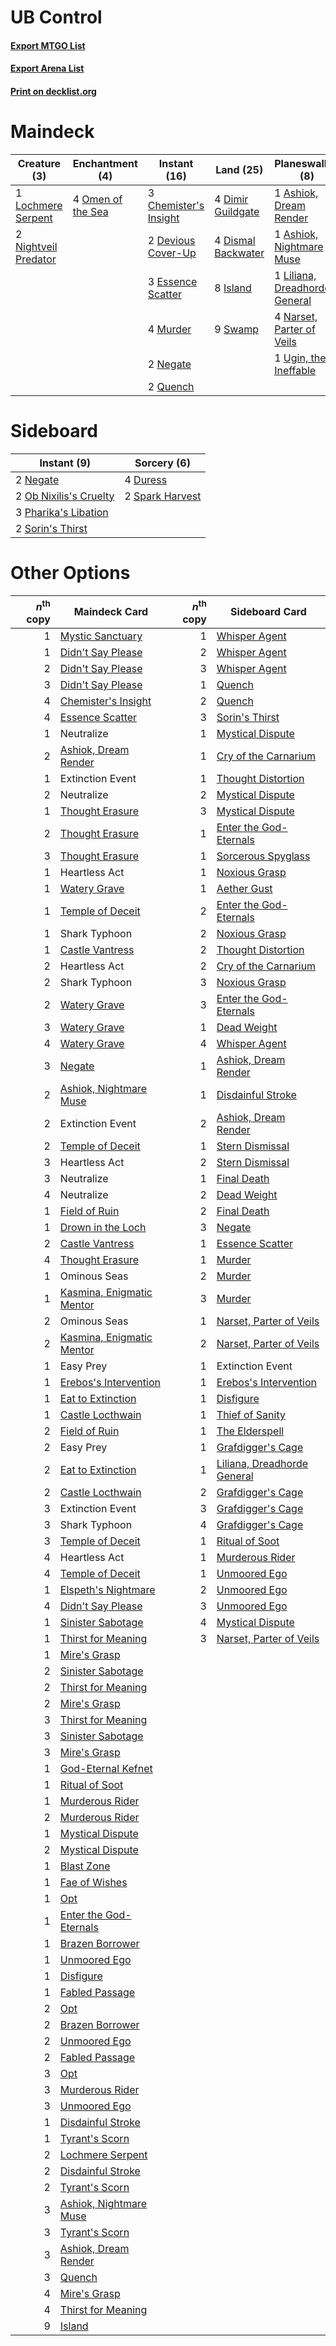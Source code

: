 # UB Control

#### [Export MTGO List](../collection/UB%20Control/UB%20Control.txt)
#### [Export Arena List](../collection/UB%20Control/UB%20Control_arena.txt)
#### [Print on decklist.org](http://decklist.org/?deckmain=1%09Ashiok,%20Dream%20Render%0A1%09Ashiok,%20Nightmare%20Muse%0A3%09Chemister's%20Insight%0A4%09Cry%20of%20the%20Carnarium%0A2%09Devious%20Cover-Up%0A4%09Dimir%20Guildgate%0A4%09Dismal%20Backwater%0A3%09Essence%20Scatter%0A8%09Island%0A1%09Liliana,%20Dreadhorde%20General%0A1%09Lochmere%20Serpent%0A4%09Murder%0A4%09Narset,%20Parter%20of%20Veils%0A2%09Negate%0A2%09Nightveil%20Predator%0A4%09Omen%20of%20the%20Sea%0A2%09Quench%0A9%09Swamp%0A1%09Ugin,%20the%20Ineffable&deckside=4%09Duress%0A2%09Negate%0A2%09Ob%20Nixilis's%20Cruelty%0A3%09Pharika's%20Libation%0A2%09Sorin's%20Thirst%0A2%09Spark%20Harvest)
# Maindeck

|                                         Creature (3)                                          |                                      Enchantment (4)                                       |                                          Instant (16)                                          |                                          Land (25)                                          |                                            Planeswalker (8)                                            |                                           Sorcery (4)                                           |
|-----------------------------------------------------------------------------------------------|--------------------------------------------------------------------------------------------|------------------------------------------------------------------------------------------------|---------------------------------------------------------------------------------------------|--------------------------------------------------------------------------------------------------------|-------------------------------------------------------------------------------------------------|
|1 [Lochmere Serpent](http://gatherer.wizards.com/Pages/Card/Details.aspx?multiverseid=473157)  |4 [Omen of the Sea](http://gatherer.wizards.com/Pages/Card/Details.aspx?multiverseid=476309)|3 [Chemister's Insight](http://gatherer.wizards.com/Pages/Card/Details.aspx?multiverseid=452782)|4 [Dimir Guildgate](http://gatherer.wizards.com/Pages/Card/Details.aspx?multiverseid=376306) |1 [Ashiok, Dream Render](http://gatherer.wizards.com/Pages/Card/Details.aspx?multiverseid=461155)       |4 [Cry of the Carnarium](http://gatherer.wizards.com/Pages/Card/Details.aspx?multiverseid=457214)|
|2 [Nightveil Predator](http://gatherer.wizards.com/Pages/Card/Details.aspx?multiverseid=452941)|                                                                                            |2 [Devious Cover-Up](http://gatherer.wizards.com/Pages/Card/Details.aspx?multiverseid=452785)   |4 [Dismal Backwater](http://gatherer.wizards.com/Pages/Card/Details.aspx?multiverseid=420908)|1 [Ashiok, Nightmare Muse](http://gatherer.wizards.com/Pages/Card/Details.aspx?multiverseid=476459)     |                                                                                                 |
|                                                                                               |                                                                                            |3 [Essence Scatter](http://gatherer.wizards.com/Pages/Card/Details.aspx?multiverseid=426754)    |8 [Island](http://gatherer.wizards.com/Pages/Card/Details.aspx?multiverseid=439857)          |1 [Liliana, Dreadhorde General](http://gatherer.wizards.com/Pages/Card/Details.aspx?multiverseid=461024)|                                                                                                 |
|                                                                                               |                                                                                            |4 [Murder](http://gatherer.wizards.com/Pages/Card/Details.aspx?multiverseid=442087)             |9 [Swamp](http://gatherer.wizards.com/Pages/Card/Details.aspx?multiverseid=439858)           |4 [Narset, Parter of Veils](http://gatherer.wizards.com/Pages/Card/Details.aspx?multiverseid=460988)    |                                                                                                 |
|                                                                                               |                                                                                            |2 [Negate](http://gatherer.wizards.com/Pages/Card/Details.aspx?multiverseid=423707)             |                                                                                             |1 [Ugin, the Ineffable](http://gatherer.wizards.com/Pages/Card/Details.aspx?multiverseid=460929)        |                                                                                                 |
|                                                                                               |                                                                                            |2 [Quench](http://gatherer.wizards.com/Pages/Card/Details.aspx?multiverseid=457192)             |                                                                                             |                                                                                                        |                                                                                                 |


# Sideboard

|                                           Instant (9)                                           |                                       Sorcery (6)                                        |
|-------------------------------------------------------------------------------------------------|------------------------------------------------------------------------------------------|
|2 [Negate](http://gatherer.wizards.com/Pages/Card/Details.aspx?multiverseid=423707)              |4 [Duress](http://gatherer.wizards.com/Pages/Card/Details.aspx?multiverseid=14557)        |
|2 [Ob Nixilis's Cruelty](http://gatherer.wizards.com/Pages/Card/Details.aspx?multiverseid=461028)|2 [Spark Harvest](http://gatherer.wizards.com/Pages/Card/Details.aspx?multiverseid=461032)|
|3 [Pharika's Libation](http://gatherer.wizards.com/Pages/Card/Details.aspx?multiverseid=476362)  |                                                                                          |
|2 [Sorin's Thirst](http://gatherer.wizards.com/Pages/Card/Details.aspx?multiverseid=368509)      |                                                                                          |


# Other Options

|*n*<sup>th</sup> copy|                                           Maindeck Card                                            |*n*<sup>th</sup> copy|                                            Sideboard Card                                            |
|--------------------:|----------------------------------------------------------------------------------------------------|--------------------:|------------------------------------------------------------------------------------------------------|
|                    1|[Mystic Sanctuary](http://gatherer.wizards.com/Pages/Card/Details.aspx?multiverseid=473209)         |                    1|[Whisper Agent](http://gatherer.wizards.com/Pages/Card/Details.aspx?multiverseid=452970)              |
|                    1|[Didn't Say Please](http://gatherer.wizards.com/Pages/Card/Details.aspx?multiverseid=473004)        |                    2|[Whisper Agent](http://gatherer.wizards.com/Pages/Card/Details.aspx?multiverseid=452970)              |
|                    2|[Didn't Say Please](http://gatherer.wizards.com/Pages/Card/Details.aspx?multiverseid=473004)        |                    3|[Whisper Agent](http://gatherer.wizards.com/Pages/Card/Details.aspx?multiverseid=452970)              |
|                    3|[Didn't Say Please](http://gatherer.wizards.com/Pages/Card/Details.aspx?multiverseid=473004)        |                    1|[Quench](http://gatherer.wizards.com/Pages/Card/Details.aspx?multiverseid=457192)                     |
|                    4|[Chemister's Insight](http://gatherer.wizards.com/Pages/Card/Details.aspx?multiverseid=452782)      |                    2|[Quench](http://gatherer.wizards.com/Pages/Card/Details.aspx?multiverseid=457192)                     |
|                    4|[Essence Scatter](http://gatherer.wizards.com/Pages/Card/Details.aspx?multiverseid=426754)          |                    3|[Sorin's Thirst](http://gatherer.wizards.com/Pages/Card/Details.aspx?multiverseid=368509)             |
|                    1|Neutralize                                                                                          |                    1|[Mystical Dispute](http://gatherer.wizards.com/Pages/Card/Details.aspx?multiverseid=473020)           |
|                    2|[Ashiok, Dream Render](http://gatherer.wizards.com/Pages/Card/Details.aspx?multiverseid=461155)     |                    1|[Cry of the Carnarium](http://gatherer.wizards.com/Pages/Card/Details.aspx?multiverseid=457214)       |
|                    1|Extinction Event                                                                                    |                    1|[Thought Distortion](http://gatherer.wizards.com/Pages/Card/Details.aspx?multiverseid=466871)         |
|                    2|Neutralize                                                                                          |                    2|[Mystical Dispute](http://gatherer.wizards.com/Pages/Card/Details.aspx?multiverseid=473020)           |
|                    1|[Thought Erasure](http://gatherer.wizards.com/Pages/Card/Details.aspx?multiverseid=452956)          |                    3|[Mystical Dispute](http://gatherer.wizards.com/Pages/Card/Details.aspx?multiverseid=473020)           |
|                    2|[Thought Erasure](http://gatherer.wizards.com/Pages/Card/Details.aspx?multiverseid=452956)          |                    1|[Enter the God-Eternals](http://gatherer.wizards.com/Pages/Card/Details.aspx?multiverseid=461123)     |
|                    3|[Thought Erasure](http://gatherer.wizards.com/Pages/Card/Details.aspx?multiverseid=452956)          |                    1|[Sorcerous Spyglass](http://gatherer.wizards.com/Pages/Card/Details.aspx?multiverseid=435407)         |
|                    1|Heartless Act                                                                                       |                    1|[Noxious Grasp](http://gatherer.wizards.com/Pages/Card/Details.aspx?multiverseid=466864)              |
|                    1|[Watery Grave](http://gatherer.wizards.com/Pages/Card/Details.aspx?multiverseid=405114)             |                    1|[Aether Gust](http://gatherer.wizards.com/Pages/Card/Details.aspx?multiverseid=466796)                |
|                    1|[Temple of Deceit](http://gatherer.wizards.com/Pages/Card/Details.aspx?multiverseid=373734)         |                    2|[Enter the God-Eternals](http://gatherer.wizards.com/Pages/Card/Details.aspx?multiverseid=461123)     |
|                    1|Shark Typhoon                                                                                       |                    2|[Noxious Grasp](http://gatherer.wizards.com/Pages/Card/Details.aspx?multiverseid=466864)              |
|                    1|[Castle Vantress](http://gatherer.wizards.com/Pages/Card/Details.aspx?multiverseid=473204)          |                    2|[Thought Distortion](http://gatherer.wizards.com/Pages/Card/Details.aspx?multiverseid=466871)         |
|                    2|Heartless Act                                                                                       |                    2|[Cry of the Carnarium](http://gatherer.wizards.com/Pages/Card/Details.aspx?multiverseid=457214)       |
|                    2|Shark Typhoon                                                                                       |                    3|[Noxious Grasp](http://gatherer.wizards.com/Pages/Card/Details.aspx?multiverseid=466864)              |
|                    2|[Watery Grave](http://gatherer.wizards.com/Pages/Card/Details.aspx?multiverseid=405114)             |                    3|[Enter the God-Eternals](http://gatherer.wizards.com/Pages/Card/Details.aspx?multiverseid=461123)     |
|                    3|[Watery Grave](http://gatherer.wizards.com/Pages/Card/Details.aspx?multiverseid=405114)             |                    1|[Dead Weight](http://gatherer.wizards.com/Pages/Card/Details.aspx?multiverseid=452817)                |
|                    4|[Watery Grave](http://gatherer.wizards.com/Pages/Card/Details.aspx?multiverseid=405114)             |                    4|[Whisper Agent](http://gatherer.wizards.com/Pages/Card/Details.aspx?multiverseid=452970)              |
|                    3|[Negate](http://gatherer.wizards.com/Pages/Card/Details.aspx?multiverseid=423707)                   |                    1|[Ashiok, Dream Render](http://gatherer.wizards.com/Pages/Card/Details.aspx?multiverseid=461155)       |
|                    2|[Ashiok, Nightmare Muse](http://gatherer.wizards.com/Pages/Card/Details.aspx?multiverseid=476459)   |                    1|[Disdainful Stroke](http://gatherer.wizards.com/Pages/Card/Details.aspx?multiverseid=420705)          |
|                    2|Extinction Event                                                                                    |                    2|[Ashiok, Dream Render](http://gatherer.wizards.com/Pages/Card/Details.aspx?multiverseid=461155)       |
|                    2|[Temple of Deceit](http://gatherer.wizards.com/Pages/Card/Details.aspx?multiverseid=373734)         |                    1|[Stern Dismissal](http://gatherer.wizards.com/Pages/Card/Details.aspx?multiverseid=476319)            |
|                    3|Heartless Act                                                                                       |                    2|[Stern Dismissal](http://gatherer.wizards.com/Pages/Card/Details.aspx?multiverseid=476319)            |
|                    3|Neutralize                                                                                          |                    1|[Final Death](http://gatherer.wizards.com/Pages/Card/Details.aspx?multiverseid=476346)                |
|                    4|Neutralize                                                                                          |                    2|[Dead Weight](http://gatherer.wizards.com/Pages/Card/Details.aspx?multiverseid=452817)                |
|                    1|[Field of Ruin](http://gatherer.wizards.com/Pages/Card/Details.aspx?multiverseid=435415)            |                    2|[Final Death](http://gatherer.wizards.com/Pages/Card/Details.aspx?multiverseid=476346)                |
|                    1|[Drown in the Loch](http://gatherer.wizards.com/Pages/Card/Details.aspx?multiverseid=473150)        |                    3|[Negate](http://gatherer.wizards.com/Pages/Card/Details.aspx?multiverseid=423707)                     |
|                    2|[Castle Vantress](http://gatherer.wizards.com/Pages/Card/Details.aspx?multiverseid=473204)          |                    1|[Essence Scatter](http://gatherer.wizards.com/Pages/Card/Details.aspx?multiverseid=426754)            |
|                    4|[Thought Erasure](http://gatherer.wizards.com/Pages/Card/Details.aspx?multiverseid=452956)          |                    1|[Murder](http://gatherer.wizards.com/Pages/Card/Details.aspx?multiverseid=442087)                     |
|                    1|Ominous Seas                                                                                        |                    2|[Murder](http://gatherer.wizards.com/Pages/Card/Details.aspx?multiverseid=442087)                     |
|                    1|[Kasmina, Enigmatic Mentor](http://gatherer.wizards.com/Pages/Card/Details.aspx?multiverseid=460983)|                    3|[Murder](http://gatherer.wizards.com/Pages/Card/Details.aspx?multiverseid=442087)                     |
|                    2|Ominous Seas                                                                                        |                    1|[Narset, Parter of Veils](http://gatherer.wizards.com/Pages/Card/Details.aspx?multiverseid=460988)    |
|                    2|[Kasmina, Enigmatic Mentor](http://gatherer.wizards.com/Pages/Card/Details.aspx?multiverseid=460983)|                    2|[Narset, Parter of Veils](http://gatherer.wizards.com/Pages/Card/Details.aspx?multiverseid=460988)    |
|                    1|Easy Prey                                                                                           |                    1|Extinction Event                                                                                      |
|                    1|[Erebos's Intervention](http://gatherer.wizards.com/Pages/Card/Details.aspx?multiverseid=476345)    |                    1|[Erebos's Intervention](http://gatherer.wizards.com/Pages/Card/Details.aspx?multiverseid=476345)      |
|                    1|[Eat to Extinction](http://gatherer.wizards.com/Pages/Card/Details.aspx?multiverseid=476341)        |                    1|[Disfigure](http://gatherer.wizards.com/Pages/Card/Details.aspx?multiverseid=442076)                  |
|                    1|[Castle Locthwain](http://gatherer.wizards.com/Pages/Card/Details.aspx?multiverseid=473203)         |                    1|[Thief of Sanity](http://gatherer.wizards.com/Pages/Card/Details.aspx?multiverseid=452955)            |
|                    2|[Field of Ruin](http://gatherer.wizards.com/Pages/Card/Details.aspx?multiverseid=435415)            |                    1|[The Elderspell](http://gatherer.wizards.com/Pages/Card/Details.aspx?multiverseid=461016)             |
|                    2|Easy Prey                                                                                           |                    1|[Grafdigger's Cage](http://gatherer.wizards.com/Pages/Card/Details.aspx?multiverseid=278452)          |
|                    2|[Eat to Extinction](http://gatherer.wizards.com/Pages/Card/Details.aspx?multiverseid=476341)        |                    1|[Liliana, Dreadhorde General](http://gatherer.wizards.com/Pages/Card/Details.aspx?multiverseid=461024)|
|                    2|[Castle Locthwain](http://gatherer.wizards.com/Pages/Card/Details.aspx?multiverseid=473203)         |                    2|[Grafdigger's Cage](http://gatherer.wizards.com/Pages/Card/Details.aspx?multiverseid=278452)          |
|                    3|Extinction Event                                                                                    |                    3|[Grafdigger's Cage](http://gatherer.wizards.com/Pages/Card/Details.aspx?multiverseid=278452)          |
|                    3|Shark Typhoon                                                                                       |                    4|[Grafdigger's Cage](http://gatherer.wizards.com/Pages/Card/Details.aspx?multiverseid=278452)          |
|                    3|[Temple of Deceit](http://gatherer.wizards.com/Pages/Card/Details.aspx?multiverseid=373734)         |                    1|[Ritual of Soot](http://gatherer.wizards.com/Pages/Card/Details.aspx?multiverseid=452834)             |
|                    4|Heartless Act                                                                                       |                    1|[Murderous Rider](http://gatherer.wizards.com/Pages/Card/Details.aspx?multiverseid=473059)            |
|                    4|[Temple of Deceit](http://gatherer.wizards.com/Pages/Card/Details.aspx?multiverseid=373734)         |                    1|[Unmoored Ego](http://gatherer.wizards.com/Pages/Card/Details.aspx?multiverseid=452962)               |
|                    1|[Elspeth's Nightmare](http://gatherer.wizards.com/Pages/Card/Details.aspx?multiverseid=476342)      |                    2|[Unmoored Ego](http://gatherer.wizards.com/Pages/Card/Details.aspx?multiverseid=452962)               |
|                    4|[Didn't Say Please](http://gatherer.wizards.com/Pages/Card/Details.aspx?multiverseid=473004)        |                    3|[Unmoored Ego](http://gatherer.wizards.com/Pages/Card/Details.aspx?multiverseid=452962)               |
|                    1|[Sinister Sabotage](http://gatherer.wizards.com/Pages/Card/Details.aspx?multiverseid=452804)        |                    4|[Mystical Dispute](http://gatherer.wizards.com/Pages/Card/Details.aspx?multiverseid=473020)           |
|                    1|[Thirst for Meaning](http://gatherer.wizards.com/Pages/Card/Details.aspx?multiverseid=476325)       |                    3|[Narset, Parter of Veils](http://gatherer.wizards.com/Pages/Card/Details.aspx?multiverseid=460988)    |
|                    1|[Mire's Grasp](http://gatherer.wizards.com/Pages/Card/Details.aspx?multiverseid=476357)             |                     |                                                                                                      |
|                    2|[Sinister Sabotage](http://gatherer.wizards.com/Pages/Card/Details.aspx?multiverseid=452804)        |                     |                                                                                                      |
|                    2|[Thirst for Meaning](http://gatherer.wizards.com/Pages/Card/Details.aspx?multiverseid=476325)       |                     |                                                                                                      |
|                    2|[Mire's Grasp](http://gatherer.wizards.com/Pages/Card/Details.aspx?multiverseid=476357)             |                     |                                                                                                      |
|                    3|[Thirst for Meaning](http://gatherer.wizards.com/Pages/Card/Details.aspx?multiverseid=476325)       |                     |                                                                                                      |
|                    3|[Sinister Sabotage](http://gatherer.wizards.com/Pages/Card/Details.aspx?multiverseid=452804)        |                     |                                                                                                      |
|                    3|[Mire's Grasp](http://gatherer.wizards.com/Pages/Card/Details.aspx?multiverseid=476357)             |                     |                                                                                                      |
|                    1|[God-Eternal Kefnet](http://gatherer.wizards.com/Pages/Card/Details.aspx?multiverseid=460980)       |                     |                                                                                                      |
|                    1|[Ritual of Soot](http://gatherer.wizards.com/Pages/Card/Details.aspx?multiverseid=452834)           |                     |                                                                                                      |
|                    1|[Murderous Rider](http://gatherer.wizards.com/Pages/Card/Details.aspx?multiverseid=473059)          |                     |                                                                                                      |
|                    2|[Murderous Rider](http://gatherer.wizards.com/Pages/Card/Details.aspx?multiverseid=473059)          |                     |                                                                                                      |
|                    1|[Mystical Dispute](http://gatherer.wizards.com/Pages/Card/Details.aspx?multiverseid=473020)         |                     |                                                                                                      |
|                    2|[Mystical Dispute](http://gatherer.wizards.com/Pages/Card/Details.aspx?multiverseid=473020)         |                     |                                                                                                      |
|                    1|[Blast Zone](http://gatherer.wizards.com/Pages/Card/Details.aspx?multiverseid=461171)               |                     |                                                                                                      |
|                    1|[Fae of Wishes](http://gatherer.wizards.com/Pages/Card/Details.aspx?multiverseid=473006)            |                     |                                                                                                      |
|                    1|[Opt](http://gatherer.wizards.com/Pages/Card/Details.aspx?multiverseid=442948)                      |                     |                                                                                                      |
|                    1|[Enter the God-Eternals](http://gatherer.wizards.com/Pages/Card/Details.aspx?multiverseid=461123)   |                     |                                                                                                      |
|                    1|[Brazen Borrower](http://gatherer.wizards.com/Pages/Card/Details.aspx?multiverseid=473001)          |                     |                                                                                                      |
|                    1|[Unmoored Ego](http://gatherer.wizards.com/Pages/Card/Details.aspx?multiverseid=452962)             |                     |                                                                                                      |
|                    1|[Disfigure](http://gatherer.wizards.com/Pages/Card/Details.aspx?multiverseid=442076)                |                     |                                                                                                      |
|                    1|[Fabled Passage](http://gatherer.wizards.com/Pages/Card/Details.aspx?multiverseid=473206)           |                     |                                                                                                      |
|                    2|[Opt](http://gatherer.wizards.com/Pages/Card/Details.aspx?multiverseid=442948)                      |                     |                                                                                                      |
|                    2|[Brazen Borrower](http://gatherer.wizards.com/Pages/Card/Details.aspx?multiverseid=473001)          |                     |                                                                                                      |
|                    2|[Unmoored Ego](http://gatherer.wizards.com/Pages/Card/Details.aspx?multiverseid=452962)             |                     |                                                                                                      |
|                    2|[Fabled Passage](http://gatherer.wizards.com/Pages/Card/Details.aspx?multiverseid=473206)           |                     |                                                                                                      |
|                    3|[Opt](http://gatherer.wizards.com/Pages/Card/Details.aspx?multiverseid=442948)                      |                     |                                                                                                      |
|                    3|[Murderous Rider](http://gatherer.wizards.com/Pages/Card/Details.aspx?multiverseid=473059)          |                     |                                                                                                      |
|                    3|[Unmoored Ego](http://gatherer.wizards.com/Pages/Card/Details.aspx?multiverseid=452962)             |                     |                                                                                                      |
|                    1|[Disdainful Stroke](http://gatherer.wizards.com/Pages/Card/Details.aspx?multiverseid=420705)        |                     |                                                                                                      |
|                    1|[Tyrant's Scorn](http://gatherer.wizards.com/Pages/Card/Details.aspx?multiverseid=461152)           |                     |                                                                                                      |
|                    2|[Lochmere Serpent](http://gatherer.wizards.com/Pages/Card/Details.aspx?multiverseid=473157)         |                     |                                                                                                      |
|                    2|[Disdainful Stroke](http://gatherer.wizards.com/Pages/Card/Details.aspx?multiverseid=420705)        |                     |                                                                                                      |
|                    2|[Tyrant's Scorn](http://gatherer.wizards.com/Pages/Card/Details.aspx?multiverseid=461152)           |                     |                                                                                                      |
|                    3|[Ashiok, Nightmare Muse](http://gatherer.wizards.com/Pages/Card/Details.aspx?multiverseid=476459)   |                     |                                                                                                      |
|                    3|[Tyrant's Scorn](http://gatherer.wizards.com/Pages/Card/Details.aspx?multiverseid=461152)           |                     |                                                                                                      |
|                    3|[Ashiok, Dream Render](http://gatherer.wizards.com/Pages/Card/Details.aspx?multiverseid=461155)     |                     |                                                                                                      |
|                    3|[Quench](http://gatherer.wizards.com/Pages/Card/Details.aspx?multiverseid=457192)                   |                     |                                                                                                      |
|                    4|[Mire's Grasp](http://gatherer.wizards.com/Pages/Card/Details.aspx?multiverseid=476357)             |                     |                                                                                                      |
|                    4|[Thirst for Meaning](http://gatherer.wizards.com/Pages/Card/Details.aspx?multiverseid=476325)       |                     |                                                                                                      |
|                    9|[Island](http://gatherer.wizards.com/Pages/Card/Details.aspx?multiverseid=439857)                   |                     |                                                                                                      |

